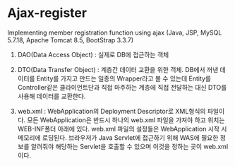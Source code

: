 # Ajax-register
Implementing member registration function using ajax (Java, JSP, MySQL 5.7.18, Apache Tomcat 8.5, BootStrap 3.3.7)

1. DAO(Data Access Object) : 실제로 DB에 접근하는 객체  

2. DTO(Data Transfer Object) : 계층간 데이터 교환을 위한 객체. DB에서 꺼낸 데이터를 Entity를 가지고 만드는 일종의 Wrapper라고 볼 수 있는데 Entity를 Controller같은 클라이언트단과 직접 마주하는 계층에 직접 전달하는 대신 DTO를 사용해 데이터를 교환한다.


3. web.xml : WebApplication의 Deployment Descriptor로 XML형식의 파일이다. 모든 WebApplication은 반드시 하나의 web.xml 파일을 가져야 하고 위치는 WEB-INF폴더 아래에 있다. web.xml 파일의 설정들은 WebApplication 시작 시 메모리에 로딩된다. 브라우저가 Java Servlet에 접근하기 위해 WAS에 필요한 정보를 알려줘야 해당하는 Servlet을 호출할 수 있으며 이것을 정하는 곳이 web.xml이다.

